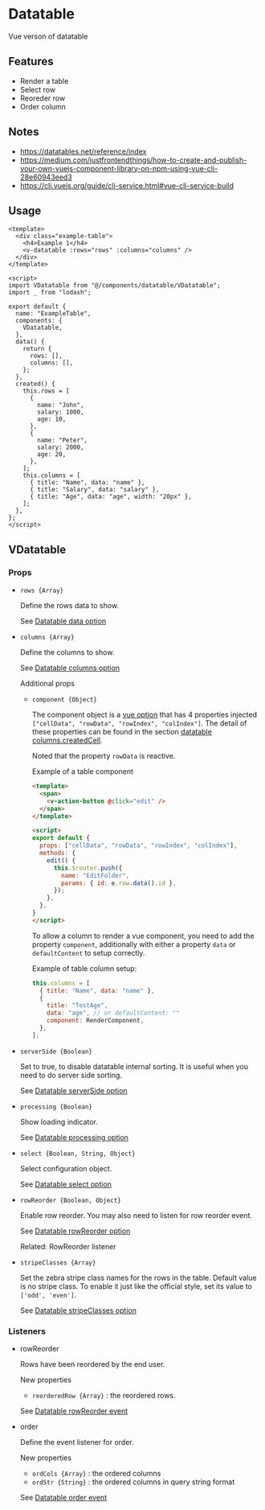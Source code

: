 # Datatable
Vue verson of datatable

## Features
- Render a table
- Select row
- Reoreder row
- Order column

## Notes
- https://datatables.net/reference/index
- https://medium.com/justfrontendthings/how-to-create-and-publish-your-own-vuejs-component-library-on-npm-using-vue-cli-28e60943eed3
- https://cli.vuejs.org/guide/cli-service.html#vue-cli-service-build

## Usage
```vue
<template>
  <div class="example-table">
    <h4>Example 1</h4>
    <v-datatable :rows="rows" :columns="columns" />
  </div>
</template>

<script>
import VDatatable from "@/components/datatable/VDatatable";
import _ from "lodash";

export default {
  name: "ExampleTable",
  components: {
    VDatatable,
  },
  data() {
    return {
      rows: [],
      columns: [],
    };
  },
  created() {
    this.rows = [
      {
        name: "John",
        salary: 1000,
        age: 10,
      },
      {
        name: "Peter",
        salary: 2000,
        age: 20,
      },
    ];
    this.columns = [
      { title: "Name", data: "name" },
      { title: "Salary", data: "salary" },
      { title: "Age", data: "age", width: "20px" },
    ];
  },
};
</script>
```

## VDatatable
### Props
- ```rows {Array}```

  Define the rows data to show.

  See [Datatable data option](https://datatables.net/reference/option/data)

- ```columns {Array}```

  Define the columns to show.

  See [Datatable columns option](https://datatables.net/reference/option/columns)

  Additional props
  - ```component {Object}```
    
    The component object is a [vue option](https://cn.vuejs.org/v2/api/#Vue-extend) that has 4 properties injected ```["cellData", "rowData", "rowIndex", "colIndex"]```. The detail of these properties can be found in the section [datatable columns.createdCell](https://datatables.net/reference/option/columns.createdCell).

    Noted that the property ```rowData``` is reactive.

    Example of a table component
    ```html
    <template>
      <span>
        <v-action-button @click="edit" />
      </span>
    </template>

    <script>
    export default {
      props: ["cellData", "rowData", "rowIndex", "colIndex"],
      methods: {
        edit() {
          this.$router.push({
            name: "EditFolder",
            params: { id: e.row.data().id },
          });
        },
      },
    }
    </script>
    ```

    To allow a column to render a vue component, you need to add the property ```component```, additionally with either a property ```data``` or ```defaultContent``` to setup correctly.

    Example of table column setup:
    ```js
    this.columns = [
      { title: "Name", data: "name" },
      {
        title: "TestAge",
        data: "age", // or defaultContent: ""
        component: RenderComponent,
      },
    ];
    ```

- ```serverSide {Boolean}```

    Set to true, to disable datatable internal sorting. It is useful when you need to do server side sorting.

    See [Datatable serverSide option](https://datatables.net/reference/option/serverSide)

- ```processing {Boolean}```

    Show loading indicator.

    See [Datatable processing option](https://datatables.net/reference/option/processing)

- ```select {Boolean, String, Object}```

    Select configuration object.

    See [Datatable select option](https://datatables.net/reference/option/select)

- ```rowReorder {Boolean, Object}```

  Enable row reorder. You may also need to listen for row reorder event.

  See [Datatable rowReorder option](https://datatables.net/reference/option/rowReorder)

  Related: RowReorder listener
- ```stripeClasses {Array}```

  Set the zebra stripe class names for the rows in the table. Default value is no stripe class. To enable it just like the official style, set its value to ```['odd', 'even']```.

  See [Datatable stripeClasses option](https://datatables.net/reference/option/stripeClasses)

### Listeners
- rowReorder

  Rows have been reordered by the end user.

  New properties
  - ```reorderedRow {Array}``` : the reordered rows.

  See [Datatable rowReorder event](https://datatables.net/reference/event/row-reorder)
- order

  Define the event listener for order.

  New properties
  - ```ordCols {Array}``` : the ordered columns
  - ```ordStr {String}``` : the ordered columns in query string format

  See [Datatable order event](https://datatables.net/reference/event/order)
